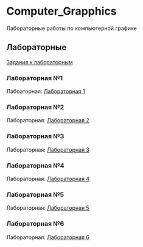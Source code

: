 # Computer_Grapphics
Лабораторные работы по компьютерной графике
## Лабораторные
[Задания к лабораторным](https://docs.google.com/document/d/1cL306pi86FKVai-RqRWP3itUr140pZ3rytfgfUx_Z24/edit)
### Лабораторная №1
Лабоаторная: [Лабораторная 1](https://github.com/leuri397/Computer_Grapphics/tree/master/Task_01)

### Лабораторная №2
Лабораторная: [Лабораторная 2](https://github.com/leuri397/Computer_Grapphics/tree/master/Task_02)

### Лабораторная №3
Лабораторная: [Лабораторная 3](https://github.com/leuri397/Computer_Grapphics/tree/master/Task_03)

### Лабораторная №4
Лабораторная: [Лабораторная 4](https://github.com/leuri397/Computer_Grapphics/tree/master/Task_04)

### Лабораторная №5
Лабораторная: [Лабораторная 5](https://github.com/leuri397/Computer_Grapphics/tree/master/Task_05)

### Лабораторная №6
Лабораторная: [Лабораторная 6](https://github.com/leuri397/Computer_Grapphics/tree/master/Task_06)
